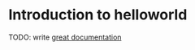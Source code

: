 # Introduction to helloworld

TODO: write [great documentation](http://jacobian.org/writing/what-to-write/)
